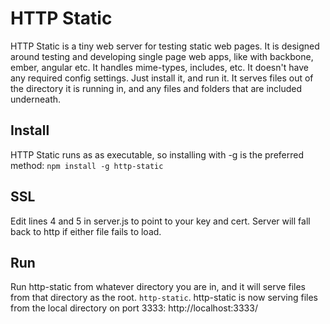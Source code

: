 # HTTP Static

HTTP Static is a tiny web server for testing static web pages. It is designed around testing and
developing single page web apps, like with backbone, ember, angular etc. It handles mime-types,
includes, etc. It doesn't have any required config settings. Just install it, and run it. It
serves files out of the directory it is running in, and any files and folders that are included
underneath.

## Install

HTTP Static runs as as executable, so installing with -g is the preferred method:
`npm install -g http-static`

## SSL

Edit lines 4 and 5 in server.js to point to your key and cert. Server will fall back to http if
either file fails to load.

## Run

Run http-static from whatever directory you are in, and it will serve files from that directory as the root.
`http-static`. http-static is now serving files from the local directory on port 3333: http://localhost:3333/
